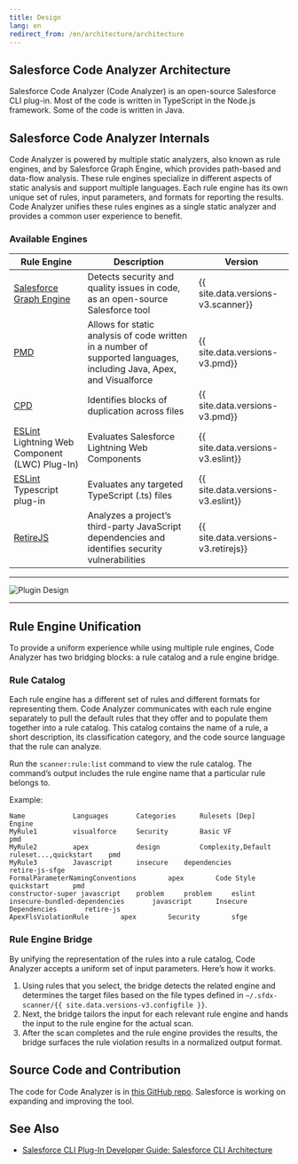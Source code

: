 ```yaml
---
title: Design
lang: en
redirect_from: /en/architecture/architecture
---
```


## Salesforce Code Analyzer Architecture

Salesforce Code Analyzer (Code Analyzer) is an open-source Salesforce CLI plug-in. Most of the code is written in TypeScript in the Node.js framework. Some of the code is written in Java.

## Salesforce Code Analyzer Internals

Code Analyzer is powered by multiple static analyzers, also known as rule engines, and by Salesforce Graph Engine, which provides path-based and data-flow analysis. These rule engines specialize in different aspects of static analysis and support multiple languages. Each rule engine has its own unique set of rules, input parameters, and formats for reporting the results. Code Analyzer unifies these rules engines as a single static analyzer and provides a common user experience to benefit.

### Available Engines

| Rule Engine    | Description | Version |
| -------- | ------- | ------- |
| [Salesforce Graph Engine](https://forcedotcom.github.io/sfdx-scanner/en/v3.x/salesforce-graph-engine/introduction/)  | Detects security and quality issues in code, as an open-source Salesforce tool | {{ site.data.versions-v3.scanner}} |
| [PMD](https://forcedotcom.github.io/sfdx-scanner/en/v3.x/architecture/pmd-engine/) | Allows for static analysis of code written in a number of supported languages, including Java, Apex, and Visualforce    | {{ site.data.versions-v3.pmd}}	|
| [CPD](https://forcedotcom.github.io/sfdx-scanner/en/v3.x/architecture/cpd-engine/)    | Identifies blocks of duplication across files   | {{ site.data.versions-v3.pmd}}	|
| [ESLint](https://forcedotcom.github.io/sfdx-scanner/en/v3.x/architecture/eslint-engine/) Lightning Web Component (LWC) Plug-In)| Evaluates Salesforce Lightning Web Components | {{ site.data.versions-v3.eslint}}		|
| [ESLint](https://forcedotcom.github.io/sfdx-scanner/en/v3.x/architecture/eslint-engine/) Typescript plug-in | Evaluates any targeted TypeScript (.ts) files	| {{ site.data.versions-v3.eslint}}	|
| [RetireJS](https://forcedotcom.github.io/sfdx-scanner/en/v3.x/architecture/retire-js-engine/) | Analyzes a project’s third-party JavaScript dependencies and identifies security vulnerabilities | {{ site.data.versions-v3.retirejs}}	|

-------

![Plugin Design](./assets/images/architecture-042023.png)

-------

## Rule Engine Unification

To provide a uniform experience while using multiple rule engines, Code Analyzer has two bridging blocks: a rule catalog and a rule engine bridge. 

### Rule Catalog

Each rule engine has a different set of rules and different formats for representing them. Code Analyzer communicates with each rule engine separately to pull the default rules that they offer and to populate them together into a rule catalog. This catalog contains the name of a rule, a short description, its classification category, and the code source language that the rule can analyze.

Run the ```scanner:rule:list``` command to view the rule catalog. The command’s output includes the rule engine name that a particular rule belongs to.

Example:

```
Name			Languages		Categories		Rulesets [Dep]		Engine
MyRule1			visualforce		Security		Basic VF			pmd
MyRule2			apex			design			Complexity,Default ruleset...,quickstart	pmd
MyRule3			Javascript		insecure 	dependencies 		retire-js-sfge
FormalParameterNamingConventions		apex		Code Style		quickstart		pmd
constructor-super javascript	problem		problem		eslint
insecure-bundled-dependencies		javascript		Insecure Dependencies		retire-js
ApexFlsViolationRule		apex		Security		sfge
```

### Rule Engine Bridge

By unifying the representation of the rules into a rule catalog, Code Analyzer accepts a uniform set of input parameters. Here’s how it works.

1. Using rules that you select, the bridge detects the related engine and determines the target files based on the file types defined in `~/.sfdx-scanner/{{ site.data.versions-v3.configfile }}`. 
2. Next, the bridge tailors the input for each relevant rule engine and hands the input to the rule engine for the actual scan.
3. After the scan completes and the rule engine provides the results, the bridge surfaces the rule violation results in a normalized output format.


## Source Code and Contribution

The code for Code Analyzer is in [this GitHub repo](https://github.com/forcedotcom/sfdx-scanner). Salesforce is working on expanding and improving the tool.

## See Also
- [Salesforce CLI Plug-In Developer Guide: Salesforce CLI Architecture](https://developer.salesforce.com/docs/atlas.en-us.sfdx_cli_plugins.meta/sfdx_cli_plugins/cli_plugins_architecture.htm)
